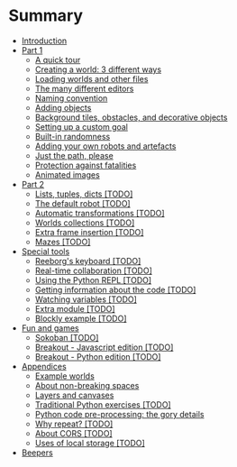 # Summary

* [Introduction](README.md)
* [Part 1](part1.md)
  * [A quick tour](a-quick-tour.md)
  * [Creating a world: 3 different ways](chapter1.md)
  * [Loading worlds and other files](loading-worlds.md)
  * [The many different editors](the-many-different-editors.md)
  * [Naming convention](naming-convention.md)
  * [Adding objects](adding-objects.md)
  * [Background tiles, obstacles, and decorative objects](backgrounds.md)
  * [Setting up a custom goal](setting-up-a-custom-goal.md)
  * [Built-in randomness](built-in-randomness.md)
  * [Adding your own robots and artefacts](adding-your-own-robots-and-artefacts.md)
  * [Just the path, please](just-the-path-please.md)
  * [Protection against fatalities](protection-against-fatalities.md)
  * [Animated images](animated-images.md)
* [Part 2](part2.md)
  * [Lists, tuples, dicts \[TODO\]](lists-tuples-dicts.md)
  * [The default robot \[TODO\]](about-the-default-robot.md)
  * [Automatic transformations \[TODO\]](automatic-transformations.md)
  * [Worlds collections \[TODO\]](worlds-collections.md)
  * [Extra frame insertion \[TODO\]](extra-frame-insertion.md)
  * [Mazes \[TODO\]](mazes.md)
* [Special tools](special_tools.md)
  * [Reeborg's keyboard \[TODO\]](reeborgs-keyboard.md)
  * [Real-time collaboration \[TODO\]](real-time-collaboration.md)
  * [Using the Python REPL \[TODO\]](using-the-python-repl.md)
  * [Getting information about the code \[TODO\]](getting-information-about-the-code.md)
  * [Watching variables \[TODO\]](watching-variables.md)
  * [Extra module \[TODO\]](extra-module.md)
  * [Blockly example \[TODO\]](blockly-example.md)
* [Fun and games](games.md)
  * [Sokoban \[TODO\]](sokoban.md)
  * [Breakout - Javascript edition \[TODO\]](breakout_js.md)
  * [Breakout - Python edition \[TODO\]](breakout_py.md)
* [Appendices](appendices.md)
  * [Example worlds](appendix-example-worlds.md)
  * [About non-breaking spaces](appendix-about-non-breaking-spaces.md)
  * [Layers and canvases](layers-and-canvases.md)
  * [Traditional Python exercises \[TODO\]](traditional-python-exercices.md)
  * [Python code pre-processing: the gory details](python-code-pre-processing-the-gory-details.md)
  * [Why repeat? \[TODO\]](why-repeat.md)
  * [About CORS \[TODO\]](about-cors.md)
  * [Uses of local storage \[TODO\]](uses-of-local-storage.md)
* [Beepers](beepers.md)

